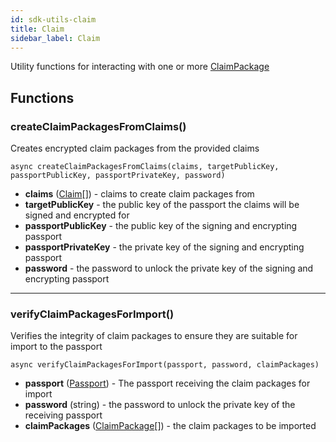 ```yaml
---
id: sdk-utils-claim
title: Claim
sidebar_label: Claim
---
```

Utility functions for interacting with one or more <a href='sdk-models-claimpackage'>ClaimPackage</a>

## Functions
### createClaimPackagesFromClaims()
Creates encrypted claim packages from the provided claims
```
async createClaimPackagesFromClaims(claims, targetPublicKey, passportPublicKey, passportPrivateKey, password)
```
- **claims** (<a href='sdk-models-claim'>Claim</a>[]) - claims to create claim packages from
- **targetPublicKey** - the public key of the passport the claims will be signed and encrypted for
- **passportPublicKey** - the public key of the signing and encrypting passport
- **passportPrivateKey** - the private key of the signing and encrypting passport
- **password** - the password to unlock the private key of the signing and encrypting passport

---

### verifyClaimPackagesForImport()
Verifies the integrity of claim packages to ensure they are suitable for import to the passport
```
async verifyClaimPackagesForImport(passport, password, claimPackages)
```
- **passport** (<a href='sdk-models-passport'>Passport</a>) - The passport receiving the claim packages for import
- **password** (string) - the password to unlock the private key of the receiving passport
- **claimPackages** (<a href='sdk-models-claimpackage'>ClaimPackage</a>[]) - the claim packages to be imported